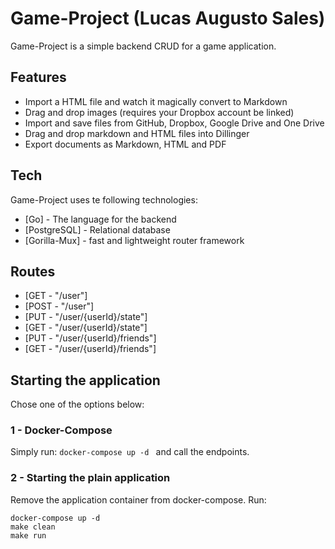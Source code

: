 # Game-Project (Lucas Augusto Sales)



Game-Project is a simple backend CRUD for a game application.


## Features

- Import a HTML file and watch it magically convert to Markdown
- Drag and drop images (requires your Dropbox account be linked)
- Import and save files from GitHub, Dropbox, Google Drive and One Drive
- Drag and drop markdown and HTML files into Dillinger
- Export documents as Markdown, HTML and PDF

## Tech

Game-Project uses te following technologies:

- [Go] - The language for the backend
- [PostgreSQL] - Relational database
- [Gorilla-Mux] - fast and lightweight router framework

## Routes
- [GET - "/user"]
- [POST - "/user"]
- [PUT - "/user/{userId}/state"]
- [GET - "/user/{userId}/state"]
- [PUT - "/user/{userId}/friends"]
- [GET - "/user/{userId}/friends"]

## Starting the application
Chose one of the options below:

### 1 - Docker-Compose
Simply run: ```docker-compose up -d ``` and call the endpoints.

### 2 - Starting the plain application
Remove the application container from docker-compose.
Run:
```
docker-compose up -d
make clean
make run
```
   

